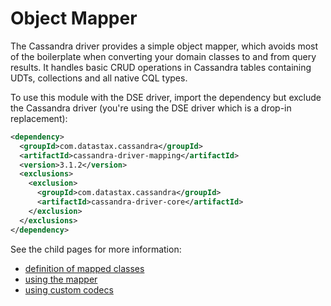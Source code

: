 # Object Mapper

The Cassandra driver provides a simple object mapper, which
avoids most of the boilerplate when converting your domain classes to
and from query results. It handles basic CRUD operations in Cassandra tables
containing UDTs, collections and all native CQL types.

To use this module with the DSE driver, import the dependency but exclude the Cassandra driver (you're using the DSE
driver which is a drop-in replacement):

```xml
<dependency>
  <groupId>com.datastax.cassandra</groupId>
  <artifactId>cassandra-driver-mapping</artifactId>
  <version>3.1.2</version>
  <exclusions>
    <exclusion>
      <groupId>com.datastax.cassandra</groupId>
      <artifactId>cassandra-driver-core</artifactId>
    </exclusion>
  </exclusions>
</dependency>
```

See the child pages for more information:

* [definition of mapped classes](creating/)
* [using the mapper](using/)
* [using custom codecs](custom_codecs/)
